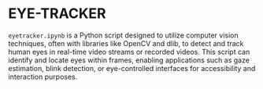 # EYE-TRACKER
`eyetracker.ipynb` is a Python script designed to utilize computer vision techniques, often with libraries like OpenCV and dlib, to detect and track human eyes in real-time video streams or recorded videos. This script can identify and locate eyes within frames, enabling applications such as gaze estimation, blink detection, or eye-controlled interfaces for accessibility and interaction purposes.
